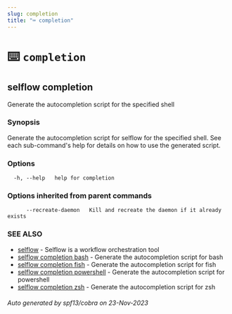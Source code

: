 ```yaml
---
slug: completion
title: "⌨ completion"
---
```


# ⌨️ `completion`

## selflow completion

Generate the autocompletion script for the specified shell

### Synopsis

Generate the autocompletion script for selflow for the specified shell.
See each sub-command's help for details on how to use the generated script.


### Options

```
  -h, --help   help for completion
```

### Options inherited from parent commands

```
      --recreate-daemon   Kill and recreate the daemon if it already exists
```

### SEE ALSO

* [selflow](selflow.md)	 - Selflow is a workflow orchestration tool
* [selflow completion bash](selflow_completion_bash.md)	 - Generate the autocompletion script for bash
* [selflow completion fish](selflow_completion_fish.md)	 - Generate the autocompletion script for fish
* [selflow completion powershell](selflow_completion_powershell.md)	 - Generate the autocompletion script for powershell
* [selflow completion zsh](selflow_completion_zsh.md)	 - Generate the autocompletion script for zsh

###### Auto generated by spf13/cobra on 23-Nov-2023
